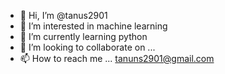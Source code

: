 - 👋 Hi, I’m @tanus2901
- 👀 I’m interested in machine learning
- 🌱 I’m currently learning python
- 💞️ I’m looking to collaborate on ...
- 📫 How to reach me ... tanuns2901@gmail.com

<!---
tanus2901/tanus2901 is a ✨ special ✨ repository because its `README.md` (this file) appears on your GitHub profile.
You can click the Preview link to take a look at your changes.
--->
